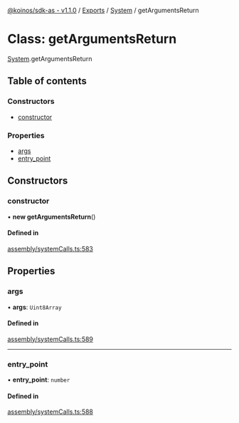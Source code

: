 [@koinos/sdk-as - v1.1.0](../README.md) / [Exports](../modules.md) / [System](../modules/System.md) / getArgumentsReturn

# Class: getArgumentsReturn

[System](../modules/System.md).getArgumentsReturn

## Table of contents

### Constructors

- [constructor](System.getArgumentsReturn.md#constructor)

### Properties

- [args](System.getArgumentsReturn.md#args)
- [entry\_point](System.getArgumentsReturn.md#entry_point)

## Constructors

### constructor

• **new getArgumentsReturn**()

#### Defined in

[assembly/systemCalls.ts:583](https://github.com/koinos/koinos-sdk-as/blob/0d26a97/assembly/systemCalls.ts#L583)

## Properties

### args

• **args**: `Uint8Array`

#### Defined in

[assembly/systemCalls.ts:589](https://github.com/koinos/koinos-sdk-as/blob/0d26a97/assembly/systemCalls.ts#L589)

___

### entry\_point

• **entry\_point**: `number`

#### Defined in

[assembly/systemCalls.ts:588](https://github.com/koinos/koinos-sdk-as/blob/0d26a97/assembly/systemCalls.ts#L588)
